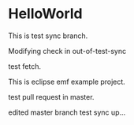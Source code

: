 # HelloWorld
This is test sync branch.

Modifying check in out-of-test-sync

test fetch.

This is eclipse emf example project.

test pull request in master.

edited master branch test sync up...
